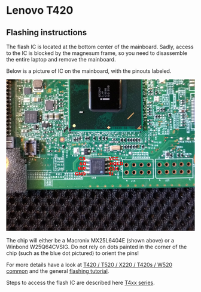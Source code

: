 # Lenovo T420

## Flashing instructions
The flash IC is located at the bottom center of the mainboard.  Sadly,
access to the IC is blocked by the magnesum frame, so you need to disassemble
the entire laptop and remove the mainboard.

Below is a picture of IC on the mainboard, with the pinouts labeled.

![t420_chip_location](t420_chip_location.jpg)

The chip will either be a Macronix MX25L6404E (shown above) or a Winbond
W25Q64CVSIG.  Do not rely on dots painted in the corner of the chip (such as
the blue dot pictured) to orient the pins!

For more details have a look at [T420 / T520 / X220 / T420s / W520 common] and
the general [flashing tutorial].

Steps to access the flash IC are described here [T4xx series].

[T4xx series]: t4xx_series.md
[flashing tutorial]: ../../flash_tutorial/ext_power.md
[T420 / T520 / X220 / T420s / W520 common]: Sandy_Bridge_series.md
